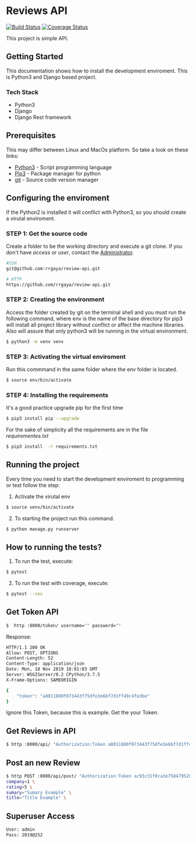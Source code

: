 # Reviews API

[![Build Status](https://travis-ci.org/rrgaya/review-api.svg?branch=master)](https://travis-ci.org/rrgaya/review-api) [![Coverage Status](https://coveralls.io/repos/github/rrgaya/review-api/badge.svg?branch=master)](https://coveralls.io/github/rrgaya/review-api?branch=master)

This project is simple API. 

## Getting Started

This documentation shows how to install the development enviroment. This is Python3 and Django based project.


### Tech Stack 

-	Python3
-	Django
-	Django Rest framework

## Prerequisites

This may differ between Linux and MacOs platform. So take a look on these links:

* [Python3] - Script programming language 
* [Pip3] - Package manager for python
* [git] - Source code version manager


## Configuring the enviroment 

If the Python2 is installed it will conflict with Python3, so you should create a virutal enviroment.


### STEP 1: Get the source code

Create a folder to be the working directory and execute a git clone. If you don't have *access* or *user*, contact the [Administrator].

```bash
#SSH
git@github.com:rrgaya/review-api.git

# HTTP 
https://github.com/rrgaya/review-api.git
```

### STEP 2: Creating the environment

Access the folder created by git on the terminal shell and you must run the following command, where env is the name of the base directory for pip3 will install all project library without conflict or affect the machine libraries. Also will assure that only python3 will be running in the virtual environment.


```bash
$ python3 -m venv venv
```

### STEP 3: Activating the virtual enviroment

Run this commmand in the same folder where the env folder is located.

```bash
$ source env/bin/activate

```

### STEP 4: Installing the requirements

It's a good practice upgrade pip for the first time

```bash
$ pip3 install pip --upgrade

``` 
For the sake of simplicity all the requirements are in the file *requirementes.txt*

```bash
$ pip3 install  -r requirements.txt
``` 

## Running the project 	


Every time you need to start the development enviroment to programming or test follow the step: 

1. Activate the virutal env

```bash
$ source venv/bin/activate
```

2. To starting the project run this command.

```bash
$ python manage.py runserver
```

## How to running the tests? 	

1. To run the test, execute:

```bash
$ pytest
```

2. To run the test with coverage, execute:

```bash
$ pytest --cov
```

## Get Token API

```bash
$  http :8000/token/ username="" password="" 
```

Response:

```bash
HTTP/1.1 200 OK
Allow: POST, OPTIONS
Content-Length: 52
Content-Type: application/json
Date: Mon, 18 Nov 2019 18:01:03 GMT
Server: WSGIServer/0.2 CPython/3.7.5
X-Frame-Options: SAMEORIGIN

{
    "token": "a8011880f073443f75dfe3e6bf7d1ff49c4fe3be"
}
```
Ignore this Token, because this is example. Get the your Token.


## Get Reviews in API

```bash
$ http :8000/api/ "Authorization:Token a8011880f073443f75dfe3e6bf7d1ff49c4fe3be"
```

## Post an new Review

```bash
$ http POST :8000/api/post/ "Authorization:Token ac93c31f0ca3e758479520084dc1e8f3e4e41c4e" \  
company=1 \
rating=5 \
sumary="Sumary Example" \
title="Title Example" \
```

## Superuser Access

```bash
User: admin
Pass: 2019@252
```



[Python3]: <https://www.python.org/downloads>
[Pip3]: <https://pip.pypa.io/en/stable/installing>
[git]: <https://git-scm.com/book/en/v2/Getting-Started-Installing-Git>
[Docker]: <https://docs.docker.com/v17.12/install/#time-based-release-schedule>
[Administrator]: <mailto:rodrigues.ismael@gmail.com>
[localhost]: <http://localhost:8000/admin>
[Gitflow]: <https://www.atlassian.com/git/tutorials/comparing-workflows/gitflow-workflow>
[gitflow-avh]: <https://github.com/petervanderdoes/gitflow-avh/wiki/Installing-on-Mac-OS-X>